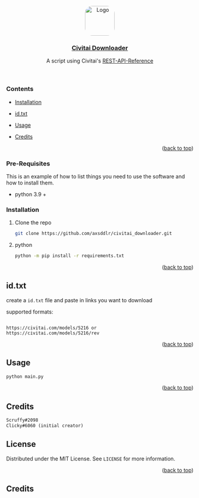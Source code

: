 <div id="top"></div>

<br />
<div align="center">

<img src="https://civitai.com/favicon.ico" alt="Logo" width="80" height="80" style="border-radius: 25%;">

<a href="https://civitai.com">
  <h3 align="center">Civitai Downloader</h3>
</a>

  <p align="center">
    A script using Civitai's <a href="https://github.com/civitai/civitai/wiki/REST-API-Reference">REST-API-Reference</a> 
    <br />
    <br />
    <br />

  </p>
</div>

### Contents
<div id="index"></div>

* <p align="left"><a href="#prereq">Installation</a></p>
* <p align="left"><a href="#config">id.txt</a></p>
* <p align="left"><a href="#usage">Usage</a></p>
* <p align="left"><a href="#credits">Credits</a></p>
<p align="right">(<a href="#top">back to top</a>)</p>


### Pre-Requisites
<div id="prereq"></div>

This is an example of how to list things you need to use the software and how to install them.
* python 3.9 +

### Installation

1. Clone the repo
   ```sh
   git clone https://github.com/axsddlr/civitai_downloader.git
   ```
2. python
   ```sh
   python -m pip install -r requirements.txt
   ```
<p align="right">(<a href="#top">back to top</a>)</p>

## id.txt
<div id="config"></div>

create a `id.txt` file and paste in links you want to download

supported formats:
```

https://civitai.com/models/5216 or
https://civitai.com/models/5216/rev

```
<p align="right">(<a href="#top">back to top</a>)</p>

## Usage
<div id="usage"></div>

   ```sh
  python main.py
   ```
<p align="right">(<a href="#top">back to top</a>)</p>

## Credits
<div id="credits"></div>

   ```markdown
  Scruffy#2098
  Clicky#6060 (initial creator)
   ```

## License

Distributed under the MIT License. See `LICENSE` for more information.

<p align="right">(<a href="#top">back to top</a>)</p>






## Credits
